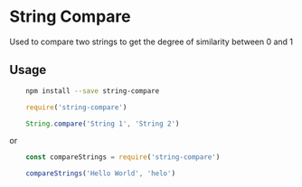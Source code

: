 # String Compare

Used to compare two strings to get the degree of similarity between 0 and 1

## Usage

```bash
    npm install --save string-compare
```

```js
    require('string-compare')

    String.compare('String 1', 'String 2')
```

or

```js
    const compareStrings = require('string-compare')

    compareStrings('Hello World', 'helo')
```